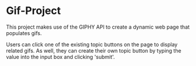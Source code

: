 # Gif-Project

This project makes use of the GIPHY API to create a dynamic web page that populates gifs. 

Users can click one of the existing topic buttons on the page to display related gifs. As well, they can create their own topic button by typing the value into the input box and clicking 'submit'.



